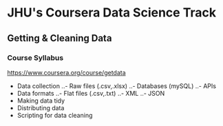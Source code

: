 # **JHU's Coursera Data Science Track**
## Getting & Cleaning Data
### Course Syllabus
https://www.coursera.org/course/getdata

- Data collection
..- Raw files (.csv,.xlsx)
..- Databases (mySQL)
..- APIs
- Data formats
..- Flat files (.csv,.txt)
..- XML
..- JSON
- Making data tidy
- Distributing data
- Scripting for data cleaning